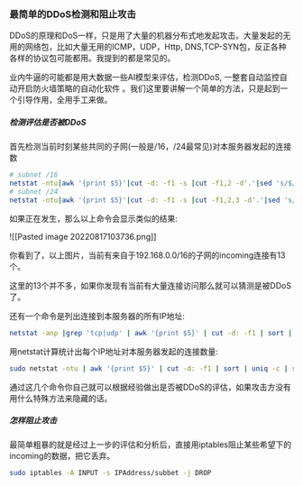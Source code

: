 ### 最简单的DDoS检测和阻止攻击

DDoS的原理和DoS一样，只是用了大量的机器分布式地发起攻击。大量发起的无用的网络包，比如大量无用的ICMP，UDP，Http,  DNS,TCP-SYN包，反正各种各样的协议包可能都用。我提到的都是常见的。

业内牛逼的可能都是用大数据一些AI模型来评估，检测DDoS, 一整套自动监控自动开启防火墙策略的自动化软件 。我们这里要讲解一个简单的方法，只是起到一个引导作用，全用手工来做。

##### 检测评估是否被DDoS

首先检测当前时刻某些共同的子网(一般是/16，/24最常见)对本服务器发起的连接数

```bash
# subnet /16
netstat -ntu|awk '{print $5}'|cut -d: -f1 -s |cut -f1,2 -d'.'|sed 's/$/.0.0/'|sort|uniq -c|sort -nk1 -r
# subnet /24
netstat -ntu|awk '{print $5}'|cut -d: -f1 -s |cut -f1,2,3 -d'.'|sed 's/$/.0/'|sort|uniq -c|sort -nk1 -r
```

如果正在发生，那么以上命令会显示类似的结果:

![[Pasted image 20220817103736.png]]

你看到了，以上图片，当前有来自于192.168.0.0/16的子网的incoming连接有13个。

这里的13个并不多，如果你发现有当前有大量连接访问那么就可以猜测是被DDoS了。

还有一个命令是列出连接到本服务器的所有IP地址:

```bash
netstat -anp |grep 'tcp|udp' | awk '{print $5}' | cut -d: -f1 | sort | uniq -c
```

用netstat计算统计出每个IP地址对本服务器发起的连接数量:

```bash
sudo netstat -ntu | awk '{print $5}' | cut -d: -f1 | sort | uniq -c | sort -n
```

通过这几个命令你自己就可以根据经验做出是否被DDoS的评估，如果攻击方没有用什么特殊方法来隐藏的话。

##### 怎样阻止攻击

最简单粗暴的就是经过上一步的评估和分析后，直接用iptables阻止某些希望下的incoming的数据，把它丢弃。

```bash
sudo iptables -A INPUT -s IPAddress/subbet -j DROP
```

